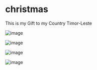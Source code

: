 
# christmas

This is my Gift to my Country Timor-Leste

![image](https://github.com/user-attachments/assets/bb8e7131-d013-4f2b-b2c5-7cd19e8c686a)

![image](https://github.com/user-attachments/assets/f3a499a6-075a-4d48-941f-8549f4385e15)

![image](https://github.com/user-attachments/assets/0b9c2eb1-1725-4672-8b48-86e946443af7)

![image](https://github.com/user-attachments/assets/ea820211-fc89-4bc7-8930-7bacc8d5298b)
